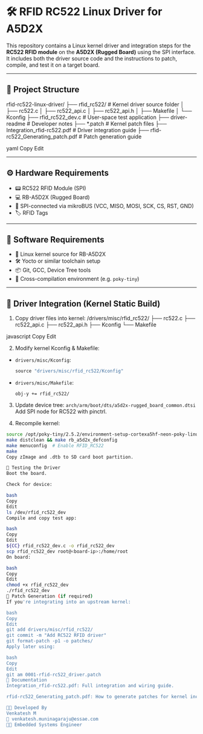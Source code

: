 # 🛠️ RFID RC522 Linux Driver for A5D2X

This repository contains a Linux kernel driver and integration steps for the **RC522 RFID module** on the **A5D2X (Rugged Board)** using the SPI interface. It includes both the driver source code and the instructions to patch, compile, and test it on a target board.

---

## 📂 Project Structure

rfid-rc522-linux-driver/
├── rfid_rc522/ # Kernel driver source folder
│ ├── rc522.c
│ ├── rc522_api.c
│ ├── rc522_api.h
│ ├── Makefile
│ └── Kconfig
├── rfid_rc522_dev.c # User-space test application
├── driver-readme # Developer notes
├── *.patch # Kernel patch files
├── Integration_rfid-rc522.pdf # Driver integration guide
├── rfid-rc522_Generating_patch.pdf # Patch generation guide

yaml
Copy
Edit

---

## ⚙️ Hardware Requirements

- 📟 RC522 RFID Module (SPI)
- 💻 RB-A5D2X (Rugged Board)
- 🔌 SPI-connected via mikroBUS (VCC, MISO, MOSI, SCK, CS, RST, GND)
- 🏷️ RFID Tags

---

## 🔧 Software Requirements

- 🐧 Linux kernel source for RB-A5D2X
- 🛠 Yocto or similar toolchain setup
- 📦 Git, GCC, Device Tree tools
- 🧰 Cross-compilation environment (e.g. `poky-tiny`)

---

## 🚀 Driver Integration (Kernel Static Build)

1. Copy driver files into kernel:
/drivers/misc/rfid_rc522/
├── rc522.c
├── rc522_api.c
├── rc522_api.h
├── Kconfig
└── Makefile

javascript
Copy
Edit

2. Modify kernel Kconfig & Makefile:
- `drivers/misc/Kconfig`:  
  ```c
  source "drivers/misc/rfid_rc522/Kconfig"
  ```
- `drivers/misc/Makefile`:  
  ```make
  obj-y += rfid_rc522/
  ```

3. Update device tree: `arch/arm/boot/dts/a5d2x-rugged_board_common.dtsi`  
Add SPI node for RC522 with pinctrl.

4. Recompile kernel:
```bash
source /opt/poky-tiny/2.5.2/environment-setup-cortexa5hf-neon-poky-linux-musleabi
make distclean && make rb_a5d2x_defconfig
make menuconfig  # Enable RFID_RC522
make
Copy zImage and .dtb to SD card boot partition.

🧪 Testing the Driver
Boot the board.

Check for device:

bash
Copy
Edit
ls /dev/rfid_rc522_dev
Compile and copy test app:

bash
Copy
Edit
${CC} rfid_rc522_dev.c -o rfid_rc522_dev
scp rfid_rc522_dev root@<board-ip>:/home/root
On board:

bash
Copy
Edit
chmod +x rfid_rc522_dev
./rfid_rc522_dev
🧵 Patch Generation (if required)
If you're integrating into an upstream kernel:

bash
Copy
Edit
git add drivers/misc/rfid_rc522/
git commit -m "Add RC522 RFID driver"
git format-patch -p1 -o patches/
Apply later using:

bash
Copy
Edit
git am 0001-rfid-rc522_driver.patch
📄 Documentation
Integration_rfid-rc522.pdf: Full integration and wiring guide.

rfid-rc522_Generating_patch.pdf: How to generate patches for kernel inclusion.

👨‍💻 Developed By
Venkatesh M
📧 venkatesh.muninagaraju@essae.com
👨‍💼 Embedded Systems Engineer
